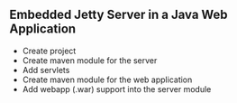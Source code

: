 ## Embedded Jetty Server in a Java Web Application

* Create project
* Create maven module for the server
* Add servlets
* Create maven module for the web application
* Add webapp (.war) support into the server module
